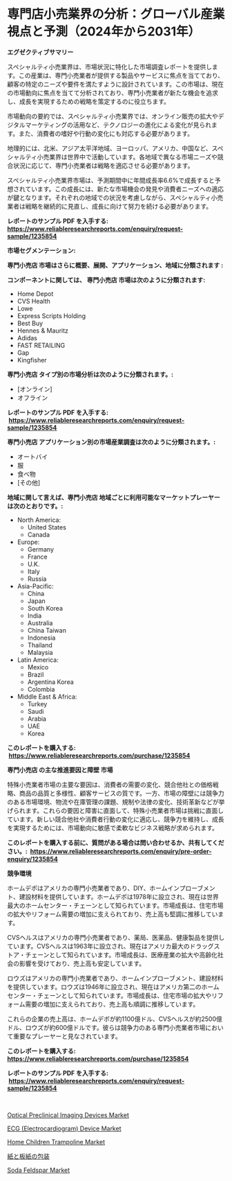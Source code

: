 <p><h1>専門店小売業界の分析：グローバル産業視点と予測（2024年から2031年）</h1></p><p><strong>エグゼクティブサマリー</strong></p>
<p><p>スペシャルティ小売業界は、市場状況に特化した市場調査レポートを提供します。この産業は、専門小売業者が提供する製品やサービスに焦点を当てており、顧客の特定のニーズや要件を満たすように設計されています。この市場は、現在の市場動向に焦点を当てて分析されており、専門小売業者が新たな機会を追求し、成長を実現するための戦略を策定するのに役立ちます。</p><p>市場動向の要約では、スペシャルティ小売業界では、オンライン販売の拡大やデジタルマーケティングの活用など、テクノロジーの進化による変化が見られます。また、消費者の嗜好や行動の変化にも対応する必要があります。</p><p>地理的には、北米、アジア太平洋地域、ヨーロッパ、アメリカ、中国など、スペシャルティ小売業界は世界中で活動しています。各地域で異なる市場ニーズや競合状況に応じて、専門小売業者は戦略を適応させる必要があります。</p><p>スペシャルティ小売業界市場は、予測期間中に年間成長率6.6%で成長すると予想されています。この成長には、新たな市場機会の発見や消費者ニーズへの適応が鍵となります。それぞれの地域での状況を考慮しながら、スペシャルティ小売業者は戦略を継続的に見直し、成長に向けて努力を続ける必要があります。</p></p>
<p><strong>レポートのサンプル PDF を入手する: <a href="https://www.reliableresearchreports.com/enquiry/request-sample/1235854">https://www.reliableresearchreports.com/enquiry/request-sample/1235854</a></strong></p>
<p><strong>市場セグメンテーション:</strong></p>
<p><strong> 専門小売店 市場はさらに概要、展開、アプリケーション、地域に分類されます :</strong></p>
<p><strong>コンポーネントに関しては、 専門小売店 市場は次のように分類されます: &nbsp;</strong></p>
<p><ul><li>Home Depot</li><li>CVS Health</li><li>Lowe</li><li>Express Scripts Holding</li><li>Best Buy</li><li>Hennes & Mauritz</li><li>Adidas</li><li>FAST RETAILING</li><li>Gap</li><li>Kingfisher</li></ul></p>
<p><strong> 専門小売店 タイプ別の市場分析は次のように分類されます。:</strong></p>
<p><ul><li>[オンライン]</li><li>オフライン</li></ul></p>
<p><strong>レポートのサンプル PDF を入手する: &nbsp;<a href="https://www.reliableresearchreports.com/enquiry/request-sample/1235854">https://www.reliableresearchreports.com/enquiry/request-sample/1235854</a></strong></p>
<p><strong> 専門小売店 アプリケーション別の市場産業調査は次のように分類されます。:</strong></p>
<p><ul><li>オートバイ</li><li>服</li><li>食べ物</li><li>[その他]</li></ul></p>
<p><strong>地域に関して言えば、専門小売店 地域ごとに利用可能なマーケットプレーヤーは次のとおりです。:</strong></p>
<p><ul>
    <li>
        North America:
        <ul>
            <li>United States</li>
            <li>Canada</li>
        </ul>
    </li>
    <li>
        Europe:
        <ul>
            <li>Germany</li>
            <li>France</li>
            <li>U.K.</li>
            <li>Italy</li>
            <li>Russia</li>
        </ul>
    </li>
    <li>
        Asia-Pacific:
        <ul>
            <li>China</li>
            <li>Japan</li>
            <li>South Korea</li>
            <li>India</li>
            <li>Australia</li>
            <li>China Taiwan</li>
            <li>Indonesia</li>
            <li>Thailand</li>
            <li>Malaysia</li>
        </ul>
    </li>
    <li>
        Latin America:
        <ul>
            <li>Mexico</li>
            <li>Brazil</li>
            <li>Argentina Korea</li>
            <li>Colombia</li>
        </ul>
    </li>
    <li>
        Middle East & Africa:
        <ul>
            <li>Turkey</li>
            <li>Saudi</li>
            <li>Arabia</li>
            <li>UAE</li>
            <li>Korea</li>
        </ul>
    </li>
    </ul></p>
<p><strong>このレポートを購入する: &nbsp;<a href="https://www.reliableresearchreports.com/purchase/1235854">https://www.reliableresearchreports.com/purchase/1235854</a></strong></p>
<p><strong>専門小売店 の主な推進要因と障壁 市場</strong></p>
<p><p>特殊小売業者市場の主要な要因は、消費者の需要の変化、競合他社との価格戦略、商品の品質と多様性、顧客サービスの質です。一方、市場の障壁には競争力のある市場環境、物流や在庫管理の課題、規制や法律の変化、技術革新などが挙げられます。これらの要因と障害に直面して、特殊小売業者市場は挑戦に直面しています。新しい競合他社や消費者行動の変化に適応し、競争力を維持し、成長を実現するためには、市場動向に敏感で柔軟なビジネス戦略が求められます。</p></p>
<p><strong>このレポートを購入する前に、質問がある場合は問い合わせるか、共有してください。:&nbsp; <a href="https://www.reliableresearchreports.com/enquiry/pre-order-enquiry/1235854">https://www.reliableresearchreports.com/enquiry/pre-order-enquiry/1235854</a></strong></p>
<p><strong>競争環境</strong></p>
<p><p>ホームデポはアメリカの専門小売業者であり、DIY、ホームインプローブメント、建設材料を提供しています。ホームデポは1978年に設立され、現在は世界最大のホームセンター・チェーンとして知られています。市場成長は、住宅市場の拡大やリフォーム需要の増加に支えられており、売上高も堅調に推移しています。</p><p>CVSヘルスはアメリカの専門小売業者であり、薬局、医薬品、健康製品を提供しています。CVSヘルスは1963年に設立され、現在はアメリカ最大のドラッグストア・チェーンとして知られています。市場成長は、医療産業の拡大や高齢化社会の影響を受けており、売上高も安定しています。</p><p>ロウズはアメリカの専門小売業者であり、ホームインプローブメント、建設材料を提供しています。ロウズは1946年に設立され、現在はアメリカ第二のホームセンター・チェーンとして知られています。市場成長は、住宅市場の拡大やリフォーム需要の増加に支えられており、売上高も順調に推移しています。</p><p>これらの企業の売上高は、ホームデポが約1100億ドル、CVSヘルスが約2500億ドル、ロウズが約600億ドルです。彼らは競争力のある専門小売業者市場において重要なプレーヤーと見なされています。</p></p>
<p><strong>このレポートを購入する: &nbsp; <a href="https://www.reliableresearchreports.com/purchase/1235854">https://www.reliableresearchreports.com/purchase/1235854</a></strong></p>
<p><strong>レポートのサンプル PDF を入手する: &nbsp;<a href="https://www.reliableresearchreports.com/enquiry/request-sample/1235854">https://www.reliableresearchreports.com/enquiry/request-sample/1235854</a></strong><strong></strong></p>
<p>&nbsp;</p>
<p><p><a href="https://github.com/prosalinda88/Market-Research-Report-List-3/blob/main/optical-preclinical-imaging-devices-market.md">Optical Preclinical Imaging Devices Market</a></p><p><a href="https://issuu.com/reportprime-2/docs/ecg-electrocardiogram-device-market-size-2030.pptx">ECG (Electrocardiogram) Device Market</a></p><p><a href="https://view.publitas.com/reportprime-1/home-children-trampoline-market-size-and-examines-its-market-scope-with-a-primary-focus-on-growth-opportunities-and-forecasted-trends-spanning-from-2024-to-2031/">Home Children Trampoline Market</a></p><p><a href="https://github.com/lababdou/Market-Research-Report-List-2/blob/main/6402631186463.md">紙と板紙の包装</a></p><p><a href="https://issuu.com/reportprime-2/docs/soda-feldspar-market-size-2030.pptx">Soda Feldspar Market</a></p></p>